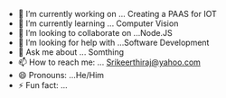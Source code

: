 

- 🔭 I’m currently working on ... Creating a PAAS for IOT
- 🌱 I’m currently learning ... Computer Vision
- 👯 I’m looking to collaborate on ...Node.JS
- 🤔 I’m looking for help with ...Software Development
- 💬 Ask me about ... Somthing
- 📫 How to reach me: ... Srikeerthiraj@yahoo.com
- 😄 Pronouns: ...He/Him
- ⚡ Fun fact: ...
